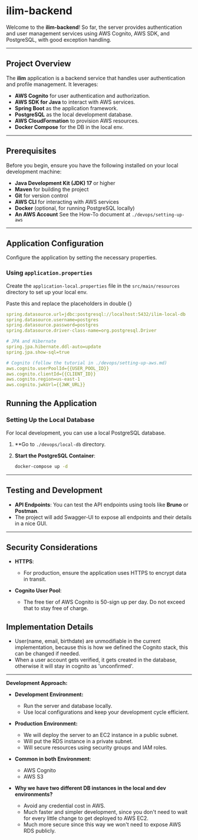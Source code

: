 # ilim-backend

Welcome to the **ilim-backend**! 
So far, the server provides authentication and user management services using AWS Cognito, AWS SDK, and PostgreSQL, with good exception handling.

---
## Project Overview

The **ilim** application is a backend service that handles user authentication and profile management. It leverages:

- **AWS Cognito** for user authentication and authorization.
- **AWS SDK for Java** to interact with AWS services.
- **Spring Boot** as the application framework.
- **PostgreSQL** as the local development database.
- **AWS CloudFormation** to provision AWS resources.
- **Docker Compose** for the DB in the local env.

---

## Prerequisites

Before you begin, ensure you have the following installed on your local development machine:

- **Java Development Kit (JDK) 17** or higher
- **Maven** for building the project
- **Git** for version control
- **AWS CLI** for interacting with AWS services
- **Docker** (optional, for running PostgreSQL locally)
- **An AWS Account** See the How-To document at `./devops/setting-up-aws`

---

## Application Configuration

Configure the application by setting the necessary properties.

### Using `application.properties`

Create the `application-local.properties` file in the `src/main/resources` directory to set up your local env.

Paste this and replace the placeholders in double {}

```yaml
spring.datasource.url=jdbc:postgresql://localhost:5432/ilim-local-db
spring.datasource.username=postgres
spring.datasource.password=postgres
spring.datasource.driver-class-name=org.postgresql.Driver

# JPA and Hibernate
spring.jpa.hibernate.ddl-auto=update
spring.jpa.show-sql=true

# Cognito (follow the tutorial in ./devops/setting-up-aws.md)
aws.cognito.userPoolId={{USER_POOL_ID}}
aws.cognito.clientId={{CLIENT_ID}}
aws.cognito.region=us-east-1
aws.cognito.jwkUrl={{JWK_URL}}

```

## Running the Application

### Setting Up the Local Database

For local development, you can use a local PostgreSQL database.

1. **Go to `./devops/local-db` directory.

2. **Start the PostgreSQL Container**:

   ```bash
   docker-compose up -d
   ```

---

## Testing and Development

- **API Endpoints**: You can test the API endpoints using tools like **Bruno** or **Postman**.
- The project will add Swagger-UI to expose all endpoints and their details in a nice GUI.

---

## Security Considerations

- **HTTPS**:

  - For production, ensure the application uses HTTPS to encrypt data in transit.

- **Cognito User Pool**:

  - The free tier of AWS Cognito is 50-sign up per day. Do not exceed that to stay free of charge.


## Implementation Details

- User(name, email, birthdate) are unmodifiable in the current implementation, because this is how we defined the Cognito stack, this can be changed if needed.
- When a user account gets verified, it gets created in the database, otherwise it will stay in cognito as 'unconfirmed'.

---

**Development Approach:**

- **Development Environment:**
  - Run the server and database locally.
  - Use local configurations and keep your development cycle efficient.

- **Production Environment:**
  - We will deploy the server to an EC2 instance in a public subnet.
  - Will put the RDS instance in a private subnet.
  - Will secure resources using security groups and IAM roles.

- **Common in both Environment**:
  - AWS Cognito
  - AWS S3

- **Why we have two different DB instances in the local and dev environments?**
    - Avoid any credential cost in AWS.
    - Much faster and simpler development, since you don't need to wait for every little change to get deployed to AWS EC2.
    - Much more secure since this way we won't need to expose AWS RDS publicly.